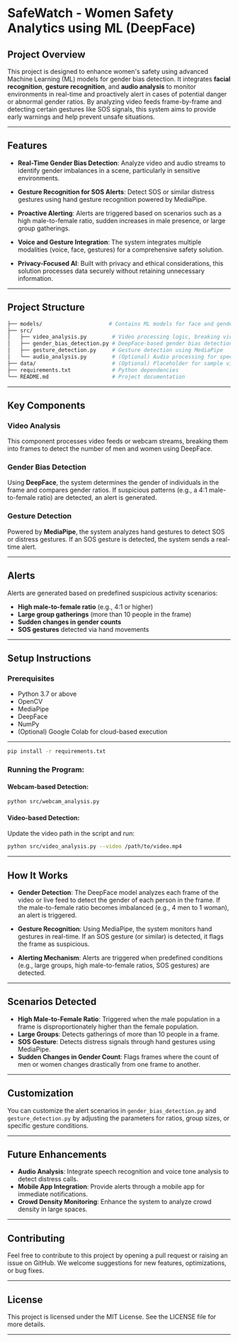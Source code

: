 # **SafeWatch - Women Safety Analytics using ML (DeepFace)**

## **Project Overview**
This project is designed to enhance women's safety using advanced Machine Learning (ML) models for gender bias detection. It integrates **facial recognition**, **gesture recognition**, and **audio analysis** to monitor environments in real-time and proactively alert in cases of potential danger or abnormal gender ratios. By analyzing video feeds frame-by-frame and detecting certain gestures like SOS signals, this system aims to provide early warnings and help prevent unsafe situations.

---

## **Features**

- **Real-Time Gender Bias Detection**: Analyze video and audio streams to identify gender imbalances in a scene, particularly in sensitive environments.
  
- **Gesture Recognition for SOS Alerts**: Detect SOS or similar distress gestures using hand gesture recognition powered by MediaPipe.
  
- **Proactive Alerting**: Alerts are triggered based on scenarios such as a high male-to-female ratio, sudden increases in male presence, or large group gatherings.

- **Voice and Gesture Integration**: The system integrates multiple modalities (voice, face, gestures) for a comprehensive safety solution.

- **Privacy-Focused AI**: Built with privacy and ethical considerations, this solution processes data securely without retaining unnecessary information.

---

## **Project Structure**

```bash
├── models/                     # Contains ML models for face and gender detection
├── src/
│   ├── video_analysis.py        # Video processing logic, breaking video into frames for analysis
│   ├── gender_bias_detection.py # DeepFace-based gender bias detection
│   ├── gesture_detection.py     # Gesture detection using MediaPipe
│   └── audio_analysis.py        # (Optional) Audio processing for speech recognition
├── data/                        # (Optional) Placeholder for sample videos or images
├── requirements.txt             # Python dependencies
└── README.md                    # Project documentation
```

---

## **Key Components**

### **Video Analysis**
This component processes video feeds or webcam streams, breaking them into frames to detect the number of men and women using DeepFace.

### **Gender Bias Detection**
Using **DeepFace**, the system determines the gender of individuals in the frame and compares gender ratios. If suspicious patterns (e.g., a 4:1 male-to-female ratio) are detected, an alert is generated.

### **Gesture Detection**
Powered by **MediaPipe**, the system analyzes hand gestures to detect SOS or distress gestures. If an SOS gesture is detected, the system sends a real-time alert.

---

## **Alerts**

Alerts are generated based on predefined suspicious activity scenarios:

- **High male-to-female ratio** (e.g., 4:1 or higher)
- **Large group gatherings** (more than 10 people in the frame)
- **Sudden changes in gender counts**
- **SOS gestures** detected via hand movements

---

## **Setup Instructions**

### **Prerequisites**

- Python 3.7 or above
- OpenCV
- MediaPipe
- DeepFace
- NumPy
- (Optional) Google Colab for cloud-based execution

---


```bash
pip install -r requirements.txt
```

### **Running the Program**:

#### **Webcam-based Detection**:
```bash
python src/webcam_analysis.py
```

#### **Video-based Detection**:
Update the video path in the script and run:
```bash
python src/video_analysis.py --video /path/to/video.mp4
```

---

## **How It Works**

- **Gender Detection**: The DeepFace model analyzes each frame of the video or live feed to detect the gender of each person in the frame. If the male-to-female ratio becomes imbalanced (e.g., 4 men to 1 woman), an alert is triggered.

- **Gesture Recognition**: Using MediaPipe, the system monitors hand gestures in real-time. If an SOS gesture (or similar) is detected, it flags the frame as suspicious.

- **Alerting Mechanism**: Alerts are triggered when predefined conditions (e.g., large groups, high male-to-female ratios, SOS gestures) are detected.

---

## **Scenarios Detected**

- **High Male-to-Female Ratio**: Triggered when the male population in a frame is disproportionately higher than the female population.
- **Large Groups**: Detects gatherings of more than 10 people in a frame.
- **SOS Gesture**: Detects distress signals through hand gestures using MediaPipe.
- **Sudden Changes in Gender Count**: Flags frames where the count of men or women changes drastically from one frame to another.

---

## **Customization**

You can customize the alert scenarios in `gender_bias_detection.py` and `gesture_detection.py` by adjusting the parameters for ratios, group sizes, or specific gesture conditions.

---

## **Future Enhancements**

- **Audio Analysis**: Integrate speech recognition and voice tone analysis to detect distress calls.
- **Mobile App Integration**: Provide alerts through a mobile app for immediate notifications.
- **Crowd Density Monitoring**: Enhance the system to analyze crowd density in large spaces.

---

## **Contributing**

Feel free to contribute to this project by opening a pull request or raising an issue on GitHub. We welcome suggestions for new features, optimizations, or bug fixes.

---

## **License**

This project is licensed under the MIT License. See the LICENSE file for more details.

---



